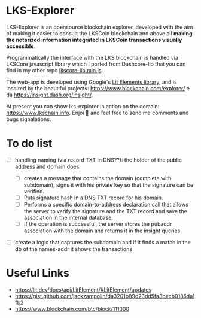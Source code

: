 # LKS-Explorer
LKS-Explorer is an opensource blockchain explorer, developed with the aim of making it easier to consult the LKSCoin blockchain and above all **making the notarized information integrated in LKSCoin transactions visually accessible**. 

Programmatically the interface with the LKS blockchain is handled via LKSCore javascript library which I ported from Dashcore-lib that you can find in my other repo [lkscore-lib.min.js](https://github.com/ivpcode/lkscore-lib).

The web-app is developed using Google's [Lit Elements library](https://lit.dev/), and is inspired by the beautiful projects: https://www.blockchain.com/explorer/ e da https://insight.dash.org/insight/.

At present you can show lks-explorer in action on the domain: https://www.lkschain.info. 
Enjoi 🙂 and feel free to send me comments and bugs signalations.

# To do list
* [ ] handling naming (via record TXT in DNS??): the holder of the public address and domain does:
     * [ ] creates a message that contains the domain (complete with subdomain), signs it with his private key so that the signature can be verified. 
     * [ ] Puts signature hash in a DNS TXT record for his domain. 
     * [ ] Performs a specific domain-to-address declaration call that allows the server to verify the signature and the TXT record and save the association in the internal database. 
     * [ ] If the operation is successful, the server stores the pubaddr association with the domain and returns it in the insight queries
* [ ] create a logic that captures the subdomain and if it finds a match in the db of the names-addr it shows the transactions



# Useful Links

* https://lit.dev/docs/api/LitElement/#LitElement/updates
* https://gist.github.com/jackzampolin/da3201b89d23dd5fa3becb0185da1fb2
* https://www.blockchain.com/btc/block/111000
